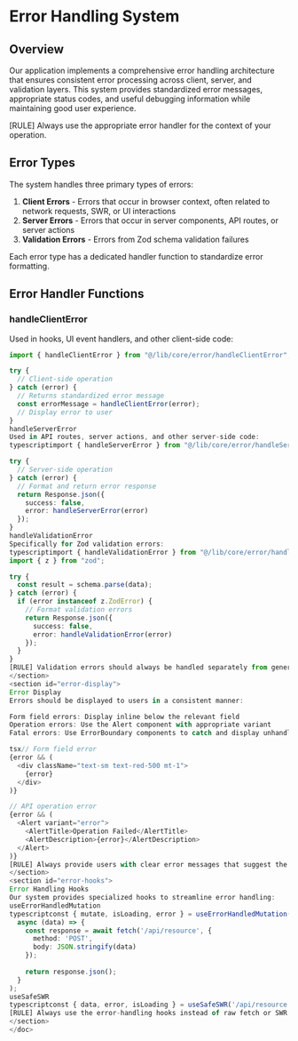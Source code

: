 <doc id="error-handling">

# Error Handling System

<section id="error-overview">

## Overview

Our application implements a comprehensive error handling architecture that ensures consistent error processing across client, server, and validation layers. This system provides standardized error messages, appropriate status codes, and useful debugging information while maintaining good user experience.

[RULE] Always use the appropriate error handler for the context of your operation.

</section>

<section id="error-types">

## Error Types

The system handles three primary types of errors:

1. **Client Errors** - Errors that occur in browser context, often related to network requests, SWR, or UI interactions
2. **Server Errors** - Errors that occur in server components, API routes, or server actions
3. **Validation Errors** - Errors from Zod schema validation failures

Each error type has a dedicated handler function to standardize error formatting.

</section>

<section id="error-handlers">

## Error Handler Functions

### handleClientError

Used in hooks, UI event handlers, and other client-side code:

```typescript
import { handleClientError } from "@/lib/core/error/handleClientError";

try {
  // Client-side operation
} catch (error) {
  // Returns standardized error message
  const errorMessage = handleClientError(error);
  // Display error to user
}
handleServerError
Used in API routes, server actions, and other server-side code:
typescriptimport { handleServerError } from "@/lib/core/error/handleServerError";

try {
  // Server-side operation
} catch (error) {
  // Format and return error response
  return Response.json({
    success: false,
    error: handleServerError(error)
  });
}
handleValidationError
Specifically for Zod validation errors:
typescriptimport { handleValidationError } from "@/lib/core/error/handleValidationError";
import { z } from "zod";

try {
  const result = schema.parse(data);
} catch (error) {
  if (error instanceof z.ZodError) {
    // Format validation errors
    return Response.json({
      success: false,
      error: handleValidationError(error)
    });
  }
}
[RULE] Validation errors should always be handled separately from general server errors.
</section>
<section id="error-display">
Error Display
Errors should be displayed to users in a consistent manner:

Form field errors: Display inline below the relevant field
Operation errors: Use the Alert component with appropriate variant
Fatal errors: Use ErrorBoundary components to catch and display unhandled errors

tsx// Form field error
{error && (
  <div className="text-sm text-red-500 mt-1">
    {error}
  </div>
)}

// API operation error
{error && (
  <Alert variant="error">
    <AlertTitle>Operation Failed</AlertTitle>
    <AlertDescription>{error}</AlertDescription>
  </Alert>
)}
[RULE] Always provide users with clear error messages that suggest the next steps when possible.
</section>
<section id="error-hooks">
Error Handling Hooks
Our system provides specialized hooks to streamline error handling:
useErrorHandledMutation
typescriptconst { mutate, isLoading, error } = useErrorHandledMutation(
  async (data) => {
    const response = await fetch('/api/resource', {
      method: 'POST',
      body: JSON.stringify(data)
    });
    
    return response.json();
  }
);
useSafeSWR
typescriptconst { data, error, isLoading } = useSafeSWR('/api/resource', fetcher);
[RULE] Always use the error-handling hooks instead of raw fetch or SWR when fetching data.
</section>
</doc>